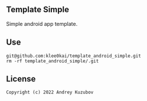 ## Template Simple

Simple android app template. 

## Use 

    git@github.com:klee0kai/template_android_simple.git
    rm -rf template_android_simple/.git


## License
```
Copyright (c) 2022 Andrey Kuzubov
```

